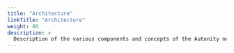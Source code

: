 ```yaml
---
title: "Architecture"
linkTitle: "Architecture"
weight: 80
description: >
  Description of the various components and concepts of the Autonity network.
---
```


